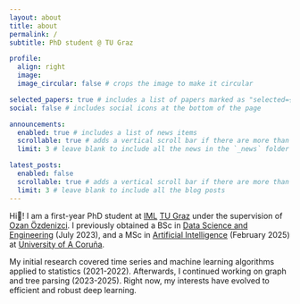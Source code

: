 ```yaml
---
layout: about
title: about
permalink: /
subtitle: PhD student @ TU Graz

profile:
  align: right
  image: 
  image_circular: false # crops the image to make it circular

selected_papers: true # includes a list of papers marked as "selected={true}"
social: false # includes social icons at the bottom of the page

announcements:
  enabled: true # includes a list of news items
  scrollable: true # adds a vertical scroll bar if there are more than 3 news items
  limit: 3 # leave blank to include all the news in the `_news` folder

latest_posts:
  enabled: false
  scrollable: true # adds a vertical scroll bar if there are more than 3 new posts items
  limit: 3 # leave blank to include all the blog posts
---
```


Hi:wave:! I am a first-year PhD student at [IML](https://www.iml.tugraz.at) [TU Graz](https://www.tugraz.at/) under the supervision of [Ozan Özdenizci](https://oozdenizci.github.io/). I previously obtained a BSc in [Data Science and Engineering](https://estudos.udc.es/en/study/detail/614g02v01) (July 2023), and a MSc in [Artificial Intelligence](https://mia.udc.es/) (February 2025) at [University of A Coruña](https://www.udc.es). 

My initial research covered time series and machine learning algorithms applied to statistics (2021-2022). Afterwards, I continued working on graph and tree parsing (2023-2025). Right now, my interests have evolved to efficient and robust deep learning.
